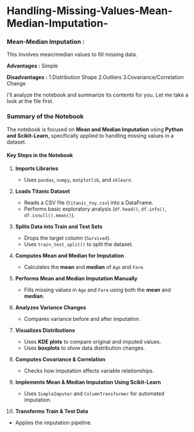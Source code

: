 # Handling-Missing-Values-Mean-Median-Imputation-

### Mean-Median Imputation : 
This Involves mean/median values to fill missing data.

 **Advantages :**
 Simple

 **Disadvantages :**
 1.Distribution Shape
 2.Outliers
 3.Covariance/Correlation Change

 I'll analyze the notebook and summarize its contents for you. Let me take a look at the file first.

### Summary of the Notebook

The notebook is focused on **Mean and Median Imputation** using **Python and Scikit-Learn**, specifically applied to handling missing values in a dataset.

#### **Key Steps in the Notebook**
1. **Imports Libraries**  
   - Uses `pandas`, `numpy`, `matplotlib`, and `sklearn`.

2. **Loads Titanic Dataset**  
   - Reads a CSV file (`titanic_toy.csv`) into a DataFrame.
   - Performs basic exploratory analysis (`df.head()`, `df.info()`, `df.isnull().mean()`).

3. **Splits Data into Train and Test Sets**  
   - Drops the target column (`Survived`).
   - Uses `train_test_split()` to split the dataset.

4. **Computes Mean and Median for Imputation**  
   - Calculates the **mean** and **median** of `Age` and `Fare`.

5. **Performs Mean and Median Imputation Manually**  
   - Fills missing values in `Age` and `Fare` using both the **mean** and **median**.

6. **Analyzes Variance Changes**  
   - Compares variance before and after imputation.

7. **Visualizes Distributions**  
   - Uses **KDE plots** to compare original and imputed values.
   - Uses **boxplots** to show data distribution changes.

8. **Computes Covariance & Correlation**  
   - Checks how imputation affects variable relationships.

9. **Implements Mean & Median Imputation Using Scikit-Learn**  
   - Uses `SimpleImputer` and `ColumnTransformer` for automated imputation.

10. **Transforms Train & Test Data**  
   - Applies the imputation pipeline.
